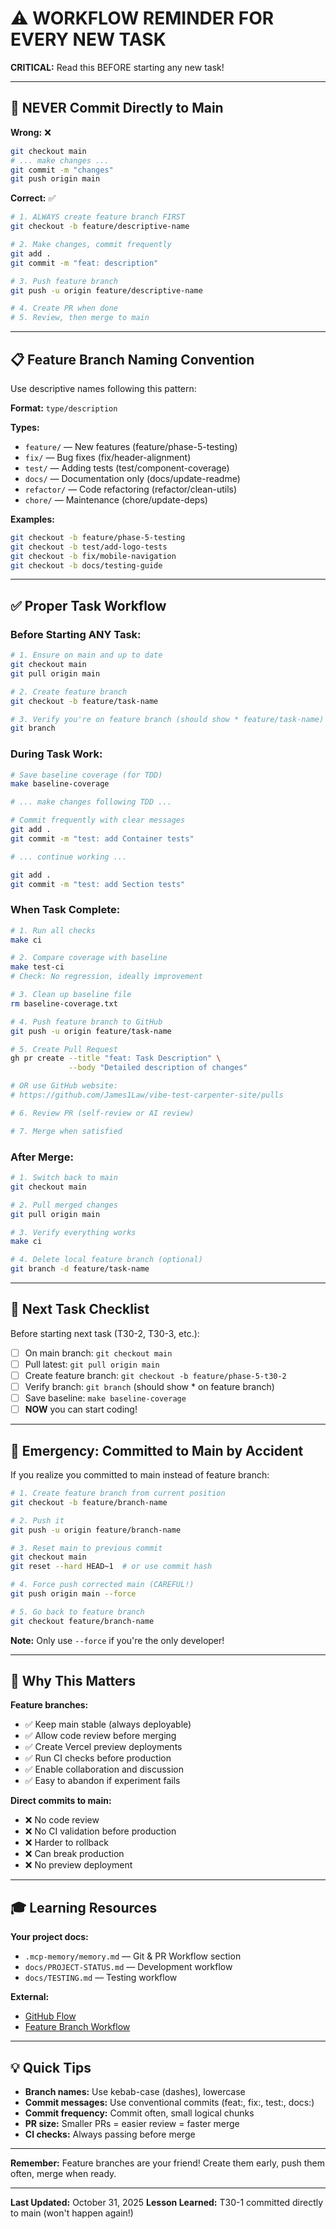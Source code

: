 # ⚠️ WORKFLOW REMINDER FOR EVERY NEW TASK

**CRITICAL:** Read this BEFORE starting any new task!

---

## 🚫 NEVER Commit Directly to Main

**Wrong:** ❌
```bash
git checkout main
# ... make changes ...
git commit -m "changes"
git push origin main
```

**Correct:** ✅
```bash
# 1. ALWAYS create feature branch FIRST
git checkout -b feature/descriptive-name

# 2. Make changes, commit frequently
git add .
git commit -m "feat: description"

# 3. Push feature branch
git push -u origin feature/descriptive-name

# 4. Create PR when done
# 5. Review, then merge to main
```

---

## 📋 Feature Branch Naming Convention

Use descriptive names following this pattern:

**Format:** `type/description`

**Types:**
- `feature/` — New features (feature/phase-5-testing)
- `fix/` — Bug fixes (fix/header-alignment)
- `test/` — Adding tests (test/component-coverage)
- `docs/` — Documentation only (docs/update-readme)
- `refactor/` — Code refactoring (refactor/clean-utils)
- `chore/` — Maintenance (chore/update-deps)

**Examples:**
```bash
git checkout -b feature/phase-5-testing
git checkout -b test/add-logo-tests
git checkout -b fix/mobile-navigation
git checkout -b docs/testing-guide
```

---

## ✅ Proper Task Workflow

### Before Starting ANY Task:

```bash
# 1. Ensure on main and up to date
git checkout main
git pull origin main

# 2. Create feature branch
git checkout -b feature/task-name

# 3. Verify you're on feature branch (should show * feature/task-name)
git branch
```

### During Task Work:

```bash
# Save baseline coverage (for TDD)
make baseline-coverage

# ... make changes following TDD ...

# Commit frequently with clear messages
git add .
git commit -m "test: add Container tests"

# ... continue working ...

git add .
git commit -m "test: add Section tests"
```

### When Task Complete:

```bash
# 1. Run all checks
make ci

# 2. Compare coverage with baseline
make test-ci
# Check: No regression, ideally improvement

# 3. Clean up baseline file
rm baseline-coverage.txt

# 4. Push feature branch to GitHub
git push -u origin feature/task-name

# 5. Create Pull Request
gh pr create --title "feat: Task Description" \
             --body "Detailed description of changes"

# OR use GitHub website:
# https://github.com/James1Law/vibe-test-carpenter-site/pulls

# 6. Review PR (self-review or AI review)

# 7. Merge when satisfied
```

### After Merge:

```bash
# 1. Switch back to main
git checkout main

# 2. Pull merged changes
git pull origin main

# 3. Verify everything works
make ci

# 4. Delete local feature branch (optional)
git branch -d feature/task-name
```

---

## 🎯 Next Task Checklist

Before starting next task (T30-2, T30-3, etc.):

- [ ] On main branch: `git checkout main`
- [ ] Pull latest: `git pull origin main`
- [ ] Create feature branch: `git checkout -b feature/phase-5-t30-2`
- [ ] Verify branch: `git branch` (should show * on feature branch)
- [ ] Save baseline: `make baseline-coverage`
- [ ] **NOW** you can start coding!

---

## 🚨 Emergency: Committed to Main by Accident

If you realize you committed to main instead of feature branch:

```bash
# 1. Create feature branch from current position
git checkout -b feature/branch-name

# 2. Push it
git push -u origin feature/branch-name

# 3. Reset main to previous commit
git checkout main
git reset --hard HEAD~1  # or use commit hash

# 4. Force push corrected main (CAREFUL!)
git push origin main --force

# 5. Go back to feature branch
git checkout feature/branch-name
```

**Note:** Only use `--force` if you're the only developer!

---

## 📖 Why This Matters

**Feature branches:**
- ✅ Keep main stable (always deployable)
- ✅ Allow code review before merging
- ✅ Create Vercel preview deployments
- ✅ Run CI checks before production
- ✅ Enable collaboration and discussion
- ✅ Easy to abandon if experiment fails

**Direct commits to main:**
- ❌ No code review
- ❌ No CI validation before production
- ❌ Harder to rollback
- ❌ Can break production
- ❌ No preview deployment

---

## 🎓 Learning Resources

**Your project docs:**
- `.mcp-memory/memory.md` — Git & PR Workflow section
- `docs/PROJECT-STATUS.md` — Development workflow
- `docs/TESTING.md` — Testing workflow

**External:**
- [GitHub Flow](https://guides.github.com/introduction/flow/)
- [Feature Branch Workflow](https://www.atlassian.com/git/tutorials/comparing-workflows/feature-branch-workflow)

---

## 💡 Quick Tips

- **Branch names:** Use kebab-case (dashes), lowercase
- **Commit messages:** Use conventional commits (feat:, fix:, test:, docs:)
- **Commit frequency:** Commit often, small logical chunks
- **PR size:** Smaller PRs = easier review = faster merge
- **CI checks:** Always passing before merge

---

**Remember:** Feature branches are your friend! Create them early, push them often, merge when ready.

---

**Last Updated:** October 31, 2025
**Lesson Learned:** T30-1 committed directly to main (won't happen again!)
